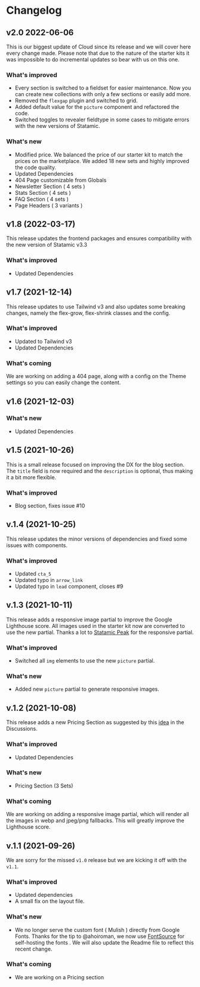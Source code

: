 
# Changelog

## v2.0 2022-06-06
This is our biggest update of Cloud since its release and we will cover here every change made. Please note that due to the nature of the starter kits it was impossible to do incremental updates so bear with us on this one.

### What's improved
- Every section is switched to a fieldset for easier maintenance. Now you can create new collections with only a few sections or easily add more.
- Removed the `flexgap` plugin and switched to grid.
- Added default value for the `picture` component and refactored the code.
- Switched toggles to revealer fieldtype in some cases to mitigate errors with the new versions of Statamic.

### What's new
- Modified price. We balanced the price of our starter kit to match the prices on the marketplace. We added 18 new sets and highly improved the code quality.
- Updated Dependencies
- 404 Page customizable from Globals
- Newsletter Section ( 4 sets )
- Stats Section ( 4 sets )
- FAQ Section ( 4 sets )
- Page Headers ( 3 variants )


## v1.8 (2022-03-17)

This release updates the frontend packages and ensures compatibility with the new version of Statamic v3.3

### What's improved
- Updated Dependencies


## v1.7 (2021-12-14)
This release updates to use Tailwind v3 and also updates some breaking changes, namely the flex-grow, flex-shrink classes and the config.

### What's improved
- Updated to Tailwind v3
- Updated Dependencies

### What's coming 
We are working on adding a 404 page, along with a config on the Theme settings so you can easily change the content.


## v1.6 (2021-12-03)

### What's new
- Updated Dependencies


## v1.5 (2021-10-26)
This is a small release focused on improving the DX for the blog section. The `title` field is now required and the `description` is optional, thus making it a bit more flexible.

### What's improved
- Blog section, fixes issue #10 


## v.1.4 (2021-10-25)
This release updates the minor versions of dependencies and fixed some issues with components.

### What's improved
- Updated `cta_5`
- Updated typo in `arrow_link`
- Updated typo in `lead` component, closes #9


## v.1.3 (2021-10-11)
This release adds a responsive image partial to improve the Google Lighthouse score. All images used in the starter kit now are converted to use the new partial. Thanks a lot to [Statamic Peak](https://github.com/studio1902/statamic-peak) for the responsive partial.

### What's improved
- Switched all `img` elements to use the new `picture` partial.

### What's new
- Added new `picture` partial to generate responsive images.


## v.1.2 (2021-10-08)
This release adds a new Pricing Section as suggested by this [idea](https://github.com/lucky-media/cloud/discussions/3) in the Discussions.

### What's improved
- Updated Dependencies

### What's new
- Pricing Section (3 Sets)

### What's coming
We are working on adding a responsive image partial, which will render all the images in webp and jpeg/png fallbacks. This will greatly improve the Lighthouse score.


## v.1.1 (2021-09-26)
We are sorry for the missed `v1.0` release but we are kicking it off with the `v1.1`.

### What's improved
- Updated dependencies
- A small fix on the layout file.

### What's new
- We no longer serve the custom font ( Mulish ) directly from Google Fonts. Thanks for the tip to @ahoiroman, we now use [FontSource](https://fontsource.org/) for self-hosting the fonts . We will also update the Readme file to reflect this recent change. 

### What's coming
- We are working on a Pricing section
